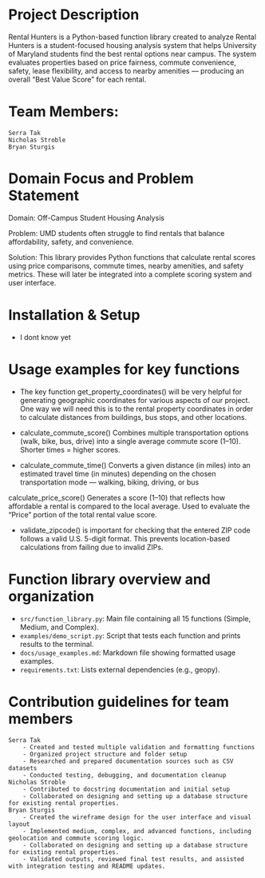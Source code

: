 # Project Description

Rental Hunters is a Python-based function library created to analyze Rental Hunters is a student-focused housing analysis system that helps University of Maryland students find the best rental options near campus.
The system evaluates properties based on price fairness, commute convenience, safety, lease flexibility, and access to nearby amenities — producing an overall “Best Value Score” for each rental.


# Team Members:
    Serra Tak 
    Nicholas Stroble
    Bryan Sturgis


# Domain Focus and Problem Statement

Domain: Off-Campus Student Housing Analysis

Problem: UMD students often struggle to find rentals that balance affordability, safety, and convenience.

Solution: This library provides Python functions that calculate rental scores using price comparisons, commute times, nearby amenities, and safety metrics. These will later be integrated into a complete scoring system and user interface.

# Installation & Setup

- I dont know yet 

# Usage examples for key functions

- The key function get_property_coordinates() will be very helpful for generating geographic coordinates for various aspects of our project. One way we will need this is to the rental property coordinates in order to calculate distances from buildings, bus stops, and other locations.

- calculate_commute_score() Combines multiple transportation options (walk, bike, bus, drive) into a single average commute score (1–10).
Shorter times = higher scores.

- calculate_commute_time() Converts a given distance (in miles) into an estimated travel time (in minutes) depending on the chosen transportation mode — walking, biking, driving, or bus

calculate_price_score() Generates a score (1–10) that reflects how affordable a rental is compared to the local average.
Used to evaluate the “Price” portion of the total rental value score.

- validate_zipcode() is important for checking that the entered ZIP code follows a valid U.S. 5-digit format.
This prevents location-based calculations from failing due to invalid ZIPs.

# Function library overview and organization

- `src/function_library.py`: Main file containing all 15 functions (Simple, Medium, and Complex).
- `examples/demo_script.py`: Script that tests each function and prints results to the terminal.
- `docs/usage_examples.md`: Markdown file showing formatted usage examples.
- `requirements.txt`: Lists external dependencies (e.g., geopy).


# Contribution guidelines for team members
    Serra Tak 
        - Created and tested multiple validation and formatting functions
        - Organized project structure and folder setup
        - Researched and prepared documentation sources such as CSV datasets
        - Conducted testing, debugging, and documentation cleanup
    Nicholas Stroble
        - Contributed to docstring documentation and initial setup
        - Collaborated on designing and setting up a database structure for existing rental properties.
    Bryan Sturgis
        - Created the wireframe design for the user interface and visual layout
        - Implemented medium, complex, and advanced functions, including geolocation and commute scoring logic.
        - Collaborated on designing and setting up a database structure for existing rental properties.
        - Validated outputs, reviewed final test results, and assisted with integration testing and README updates.

    
